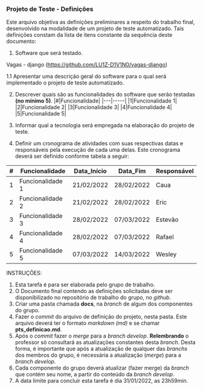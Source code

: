 ### Projeto de Teste - Definições

Este arquivo objetiva as definições preliminares a respeito do trabalho final, desenvolvido na modalidade de um projeto de teste automatizado. Tais definições constam da lista de itens constante da sequência deste documento:
1. Software que será testado.

Vagas - django (https://github.com/LU1Z-D1V1N0/vagas-django)

   1.1 Apresentar uma descrição geral do software para o qual será implementado o projeto de teste automatizado.
   
   
   
2. Descrever quais são as funcionalidades do software que serão testadas **(no mínimo 5)**.
|#|Funcionalidade|
|---|-----|
|1|Funcionalidade 1|
|2|Funcionalidade 2|
|3|Funcionalidade 3|
|4|Funcionalidade 4|
|5|Funcionalidade 5|

4. Informar qual a tecnologia será empregada na elaboração do projeto de teste.



6. Definir um cronograma de atividades com suas respectivas datas e responsáveis pela execução de cada uma delas. Este cronograma deverá ser definido conforme tabela a seguir:

|#|Funcionalidade|Data_Início|Data_Fim|Responsável|
|---|-----|---|---|---|
|1|Funcionalidade 1|21/02/2022|28/02/2022|Caua|
|2|Funcionalidade 2|21/02/2022|28/02/2022|Eric|
|3|Funcionalidade 3|28/02/2022|07/03/2022|Estevão|
|4|Funcionalidade 4|28/02/2022|07/03/2022|Rafael|
|5|Funcionalidade 5|07/03/2022|14/03/2022|Wesley|

INSTRUÇÕES:
1. Esta tarefa é para ser elaborada pelo grupo de trabalho.
2. O Documento final contendo as definições solicitadas deve ser disponibilizado no repositório de trabalho do grupo, no _github_.
3. Criar uma pasta chamada **docs**, na _branch_ de algum dos componentes do grupo.
4. Fazer o _commit_ do arquivo de definição do projeto, nesta pasta. Este arquivo deverá ter o formato _markdown (md)_ e se chamar **pts_definicao.md**.
5. Após o _commit_ fazer o _merge_ para a _branch develop_.
**Relembrando** o professor só consultará as atualizações constantes desta _branch_. Desta forma, é importante que após a atualização de qualquer das _branchs_ dos membros do grupo, é necessária a atualização (_merge_) para a _branch develop_.
6. Cada componente do grupo deverá atualizar (fazer merge) da _branch_ que contém seu nome, a partir do conteúdo da _branch develop_.
7. A data limite para concluir esta tarefa é dia 31/01/2022, as 23h59min.
